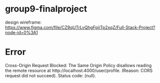 # group9-finalproject
design wireframe: https://www.figma.com/file/CZ9qUTrLvQhgFpjiTp2xqZ/Full-Stack-Project?node-id=0%3A1
# Error
Cross-Origin Request Blocked: The Same Origin Policy disallows reading the remote resource at http://localhost:4000/user/profile. (Reason: CORS request did not succeed). Status code: (null).
